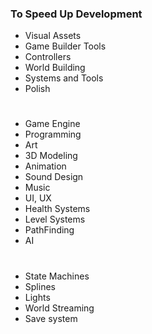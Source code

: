 ### To Speed Up Development

- Visual Assets
- Game Builder Tools
- Controllers
- World Building
- Systems and Tools
- Polish

#

- Game Engine
- Programming
- Art
- 3D Modeling
- Animation
- Sound Design
- Music
- UI, UX
- Health Systems
- Level Systems
- PathFinding
- AI

#

- State Machines
- Splines
- Lights
- World Streaming
- Save system
